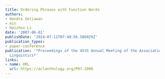 ```yaml
---
title: Ordering Phrases with Function Words
authors:
- Hendra Setiawan
- min
- Haizhou Li
date: '2007-06-01'
publishDate: '2024-07-11T07:40:56.586029Z'
publication_types:
- paper-conference
publication: '*Proceedings of the 45th Annual Meeting of the Association of Computational
  Linguistics*'
links:
- name: URL
  url: https://aclanthology.org/P07-1090
---
```

